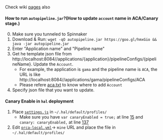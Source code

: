 Check wiki [pages](https://github.com/OpsMx/scripts/wiki) also
#### How to run `autopipeline.jar`?(How to update `account` name in ACA/Canary stage.)
0. Make sure you tunneled to Spinnaker
1. Download & Run: `wget -qO autopipeline.jar https://goo.gl/hmxGio && java -jar autopipeline.jar`
2. Enter "Application name" and "Pipeline name"
3. Get he template json file from http://localhost:8084//applications/{application}/pipelineConfigs/{pipelineName}. Update the `Account`. 
   * For example, the application is `gama` and the pipeline name is `ACA`, the URL is like http://localhost:8084//applications/gama/pipelineConfigs/ACA
   * Please refere [aca.txt](https://github.com/OpsMx/scripts/blob/master/spinnaker/aca.txt) to know where to add `Account`
4. Specify json file that you want to update. 

#### Canary Enable in `hal` deployment
   1. Place [`settings.js`](https://github.com/OpsMx/scripts/blob/master/spinnaker/settings.js) in `~/.hal/default/profiles/`
      * Make sure you have `var canaryEnabled = true;` at line [15](https://github.com/OpsMx/scripts/blob/84c046d1623446bf6e0aa3080b027053071bf4e6/spinnaker/settings.js#L15) and `canary: canaryEnabled,` at line [137](https://github.com/OpsMx/scripts/blob/84c046d1623446bf6e0aa3080b027053071bf4e6/spinnaker/settings.js#L137)
   3. Edit [`orca-local.yml`](https://github.com/OpsMx/scripts/blob/master/spinnaker/orca-local.yml)-> `mine` URL and place the file in `~/.hal/default/profiles/`
